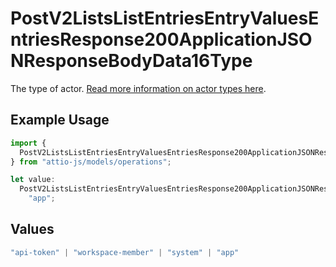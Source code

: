 # PostV2ListsListEntriesEntryValuesEntriesResponse200ApplicationJSONResponseBodyData16Type

The type of actor. [Read more information on actor types here](/docs/actors).

## Example Usage

```typescript
import {
  PostV2ListsListEntriesEntryValuesEntriesResponse200ApplicationJSONResponseBodyData16Type,
} from "attio-js/models/operations";

let value:
  PostV2ListsListEntriesEntryValuesEntriesResponse200ApplicationJSONResponseBodyData16Type =
    "app";
```

## Values

```typescript
"api-token" | "workspace-member" | "system" | "app"
```